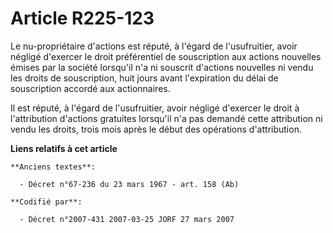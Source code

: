 # Article R225-123

Le nu-propriétaire d'actions est réputé, à l'égard de l'usufruitier, avoir négligé d'exercer le droit préférentiel de
souscription aux actions nouvelles émises par la société lorsqu'il n'a ni souscrit d'actions nouvelles ni vendu les droits de
souscription, huit jours avant l'expiration du délai de souscription accordé aux actionnaires.

Il est réputé, à l'égard de l'usufruitier, avoir négligé d'exercer le droit à l'attribution d'actions gratuites lorsqu'il n'a
pas demandé cette attribution ni vendu les droits, trois mois après le début des opérations d'attribution.

**Liens relatifs à cet article**

	**Anciens textes**:

	  - Décret n°67-236 du 23 mars 1967 - art. 158 (Ab)

	**Codifié par**:

	  - Décret n°2007-431 2007-03-25 JORF 27 mars 2007
